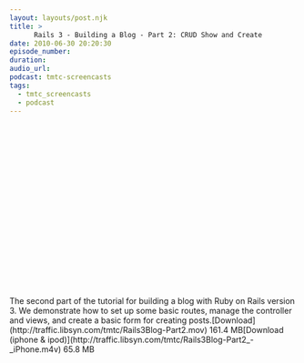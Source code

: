 ```yaml
---
layout: layouts/post.njk
title: >
      Rails 3 - Building a Blog - Part 2: CRUD Show and Create
date: 2010-06-30 20:20:30
episode_number: 
duration: 
audio_url: 
podcast: tmtc-screencasts
tags: 
  - tmtc_screencasts
  - podcast
---
```


<object width="540" height="304"><param name="allowfullscreen" value="true">
<param name="allowscriptaccess" value="always">
<param name="movie" value="http://vimeo.com/moogaloop.swf?clip_id=12985834&amp;server=vimeo.com&amp;show_title=0&amp;show_byline=0&amp;show_portrait=0&amp;color=00ADEF&amp;fullscreen=1">
<embed src="http://vimeo.com/moogaloop.swf?clip_id=12985834&amp;server=vimeo.com&amp;show_title=0&amp;show_byline=0&amp;show_portrait=0&amp;color=00ADEF&amp;fullscreen=1" type="application/x-shockwave-flash" allowfullscreen="true" allowscriptaccess="always" width="540" height="304"></embed></object>The second part of the tutorial for building a blog with Ruby on Rails version 3. We demonstrate how to set up some basic routes, manage the controller and views, and create a basic form for creating posts.[Download](http://traffic.libsyn.com/tmtc/Rails3Blog-Part2.mov) 161.4 MB[Download (iphone & ipod)](http://traffic.libsyn.com/tmtc/Rails3Blog-Part2_-_iPhone.m4v) 65.8 MB
